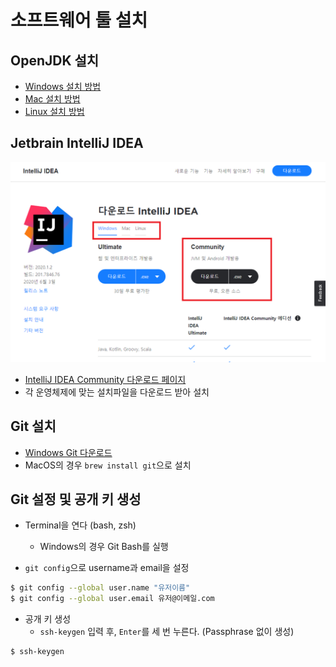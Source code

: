 # 소프트웨어 툴 설치

## OpenJDK 설치

- [Windows 설치 방법](OpenJDK/Win/README.md)
- [Mac 설치 방법](OpenJDK/Mac/README.md)
- [Linux 설치 방법](OpenJDK/Linux/README.md)

## Jetbrain IntelliJ IDEA

![IDEA](img/1.png)

- [IntelliJ IDEA Community 다운로드 페이지](https://www.jetbrains.com/ko-kr/idea/download/)
- 각 운영체제에 맞는 설치파일을 다운로드 받아 설치

## Git 설치

- [Windows Git 다운로드](https://git-scm.com/downloads)
- MacOS의 경우 `brew install git`으로 설치

## Git 설정 및 공개 키 생성

- Terminal을 연다 (bash, zsh)
  - Windows의 경우 Git Bash를 실행

- `git config`으로 username과 email을 설정

```bash
$ git config --global user.name "유저이름"
$ git config --global user.email 유저@이메일.com
```

- 공개 키 생성
  - `ssh-keygen` 입력 후, `Enter`를 세 번 누른다. (Passphrase 없이 생성)

```bash
$ ssh-keygen
```
